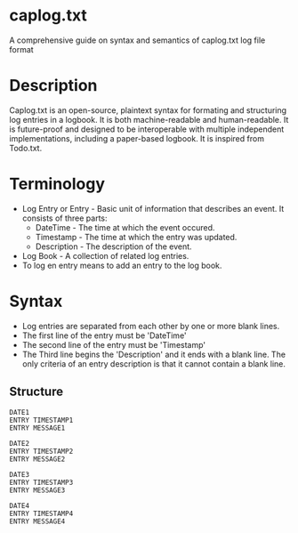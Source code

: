 # caplog.txt
A comprehensive guide on syntax and semantics of caplog.txt log file format

# Description

Caplog.txt is an open-source, plaintext syntax for formating and structuring log entries in a logbook. It is both machine-readable and human-readable. 
It is future-proof and designed to be interoperable with multiple independent implementations, including a paper-based logbook. It is inspired from Todo.txt. 


# Terminology

* Log Entry or Entry - Basic unit of information that describes an event. It consists of three parts:
    - DateTime - The time at which the event occured. 
    - Timestamp - The time at which the entry was updated. 
    - Description - The description of the event.
* Log Book - A collection of related log entries.  
* To log en entry means to add an entry to the log book. 


# Syntax

* Log entries are separated from each other by one or more blank lines. 
* The first line of the entry must be 'DateTime'
* The second line of the entry must be 'Timestamp'
* The Third line begins the 'Description' and it ends with a blank line. The only criteria of an entry description is that it cannot contain a blank line. 

## Structure

```text
DATE1
ENTRY TIMESTAMP1
ENTRY MESSAGE1

DATE2
ENTRY TIMESTAMP2
ENTRY MESSAGE2

DATE3
ENTRY TIMESTAMP3
ENTRY MESSAGE3

DATE4
ENTRY TIMESTAMP4
ENTRY MESSAGE4
```
